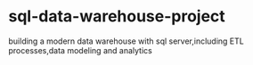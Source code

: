 # sql-data-warehouse-project
building a modern data warehouse with sql server,including ETL processes,data modeling and analytics
